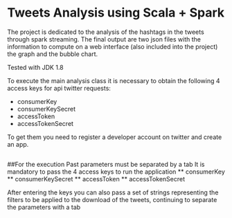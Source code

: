 # Tweets Analysis using Scala + Spark

The project is dedicated to the analysis of the hashtags in the tweets through spark streaming. The final output are two json files with the information to compute on a web interface (also included into the project) the graph and the bubble chart.

Tested with JDK 1.8

To execute the main analysis class it is necessary to obtain the following 4 access keys for api twitter requests:
* consumerKey
* consumerKeySecret
* accessToken
* accessTokenSecret

To get them you need to register a developer account on twitter and create an app.
##
##For the execution
Past parameters must be separated by a tab
It is mandatory to pass the 4 access keys to run the application
** consumerKey
** consumerKeySecret
** accessToken
** accessTokenSecret

After entering the keys you can also pass a set of strings representing the filters to be applied to the download of the tweets, continuing to separate the parameters with a tab


